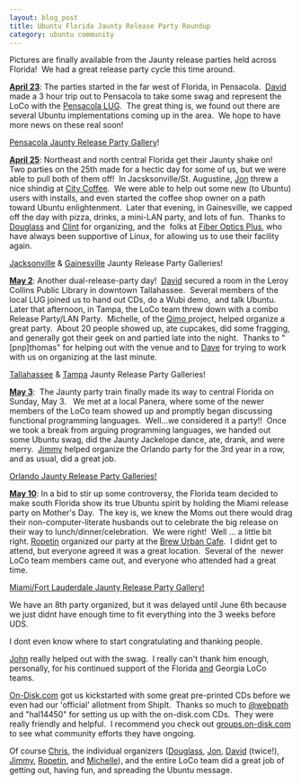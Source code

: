 ```yaml
--- 
layout: blog_post
title: Ubuntu Florida Jaunty Release Party Roundup
category: ubuntu community
---
```

Pictures are finally available from the Jaunty release parties held across Florida!  We had a great release party cycle this time around.

<span style="text-decoration: underline;"><strong>April 23</strong></span>: The parties started in the far west of Florida, in Pensacola.  <a href="https://launchpad.net/~maxolasersquad">David</a> made a 3 hour trip out to Pensacola to take some swag and represent the LoCo with the <a href="http://www.pcolalug.org/">Pensacola LUG</a>.  The great thing is, we found out there are several Ubuntu implementations coming up in the area.  We hope to have more news on these real soon!

<a href="http://www.ubuntu-fl.org/index.php/gallery-ubottmenu-85/149-jaunty-release-party-pensacola-gallery.html">Pensacola Jaunty Release Party Gallery</a>!

<span style="text-decoration: underline;"><strong>April 25</strong></span>: Northeast and north central Florida get their Jaunty shake on!  Two parties on the 25th made for a hectic day for some of us, but we were able to pull both of them off!  In Jacsksonville/St. Augustine, <a href="https://launchpad.net/~neotaoisttechnopagan">Jon</a> threw a nice shindig at <a href="http://www.citycoffeeco.com/">City Coffee</a>.  We were able to help out some new (to Ubuntu) users with installs, and even started the coffee shop owner on a path toward Ubuntu enlightenment.  Later that evening, in Gainesville, we capped off the day with pizza, drinks, a mini-LAN party, and lots of fun.  Thanks to <a href="https://launchpad.net/~crashsystems">Douglass</a> and <a href="https://launchpad.net/~clinton-collins-family">Clint</a> for organizing, and the  folks at <a href="http://www.fiberopticsplus.com/">Fiber Optics Plus</a>, who have always been supportive of Linux, for allowing us to use their facility again.

<a href="http://www.ubuntu-fl.org/index.php/gallery-ubottmenu-85/143-jaunty-release-party-jax.html">Jacksonville</a> &amp; <a href="http://www.ubuntu-fl.org/index.php/gallery-ubottmenu-85/148-jaunty-release-party-gainesville-gallery.html">Gainesville</a> Jaunty Release Party Galleries!

<span style="text-decoration: underline;"><strong>May 2</strong></span>: Another dual-release-party day!  <a href="https://launchpad.net/~maxolasersquad">David</a> secured a room in the Leroy Collins Public Library in downtown Tallahassee.  Several members of the local LUG joined us to hand out CDs, do a Wubi demo,  and talk Ubuntu.  Later that afternoon, in Tampa, the LoCo team threw down with a combo Release Party/LAN Party.  Michelle, of the <a href="http://www.qimo4kids.com/">Qimo </a>project, helped organize a great party.  About 20 people showed up, ate cupcakes, did some fragging, and generally got their geek on and partied late into the night.  Thanks to "[pnp]thomas" for helping out with the venue and to <a href="https://launchpad.net/~dave-cabot">Dave</a> for trying to work with us on organizing at the last minute.

<a href="http://www.ubuntu-fl.org/index.php/gallery-ubottmenu-85/145-tallahassee-release-party-gallery.html">Tallahassee</a> &amp; <a href="http://www.ubuntu-fl.org/index.php/gallery-ubottmenu-85/142-tampa-release-party-gallery.html">Tampa</a> Jaunty Release Party Galleries!

<span style="text-decoration: underline;"><strong>May 3</strong></span>:  The Jaunty party train finally made its way to central Florida on Sunday, May 3.   We met at a local Panera, where some of the newer members of the LoCo team showed up and promptly began discussing functional programming languages.  Well...we considered it a party!!  Once we took a break from arguing programming languages, we handed out some Ubuntu swag, did the Jaunty Jackelope dance, ate, drank, and were merry.  <a href="http://launchpad.net/~pak33m">Jimmy</a> helped organize the Orlando party for the 3rd year in a row, and as usual, did a great job.

<a href="http://www.ubuntu-fl.org/index.php/gallery-ubottmenu-85/150-jaunty-release-party-orlando-gallery.html">Orlando Jaunty Release Party Galleries!</a>

<span style="text-decoration: underline;"><strong>May 10</strong></span>: In a bid to stir up some controversy, the Florida team decided to make south Florida show its true Ubuntu spirit by holding the Miami release party on Mother's Day.  The key is, we knew the Moms out there would drag their non-computer-literate husbands out to celebrate the big release on their way to lunch/dinner/celebration.  We were right!  Well ... a little bit right. <a href="https://launchpad.net/~ropetin">Ropetin</a> organized our party at the <a class="http" href="http://www.brewurbancafe.com/">Brew Urban Cafe</a>.  I didnt get to attend, but everyone agreed it was a great location.  Several of the  newer LoCo team members came out, and everyone who attended had a great time.

<a href="http://www.ubuntu-fl.org/index.php/gallery-ubottmenu-85/147-miami-release-party-gallery.html">Miami/Fort Lauderdale Jaunty Release Party Gallery!</a>

We have an 8th party organized, but it was delayed until June 6th because we just didnt have enough time to fit everything into the 3 weeks before UDS.

I dont even know where to start congratulating and thanking people.  <a href="http://launchpad.net/~zoopster"></a>

<a href="https://launchpad.net/~jpugh">John</a> really helped out with the swag.  I really can't thank him enough, personally, for his continued support of the Florida <span style="text-decoration: underline;">and</span> Georgia LoCo teams.

<a href="http://www.on-disk.com">On-Disk.com</a> got us kickstarted with some great pre-printed CDs before we even had our 'official' allotment from ShipIt.  Thanks so much to <a href="http://identi.ca/webpath">@webpath</a> and "hal14450" for setting us up with the on-disk.com CDs.  They were really friendly and helpful.  I recommend you check out <a href="http://groups.on-disk.com">groups.on-disk.com</a> to see what community efforts they have ongoing.

Of course <a href="http://launchpad.net/~itnet7">Chris</a>, the individual organizers (<a href="http://launchpad.net/~crashsystems">Douglass</a>, <a href="http://launchpad.net/~neotaoisttechnopagan">Jon</a>, <a href="http://launchpad.net/~maxolasersquad">David</a> (twice!), <a href="http://launchpad.net/~pak33m">Jimmy</a>, <a href="http://launchpad.net/~ropetin">Ropetin</a>, and <a href="http://www.qimo4kids.com/">Michelle</a>), and the entire LoCo team did a great job of getting out, having fun, and spreading the Ubuntu message.
